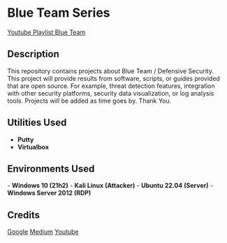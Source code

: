 <h1>Blue Team Series</h1>

<a href="https://www.youtube.com/playlist?list=PL2y2oXD_txYlAtzkGtObHL681PqCk1uCW">Youtube Playlist Blue Team</a>

<h2>Description</h2>
This repository contains projects about Blue Team / Defensive Security. This project will provide results from software, scripts, or guides provided that are open source. For example, threat detection features, integration with other security platforms, security data visualization, or log analysis tools. Projects will be added as time goes by. Thank You.
<br/>

<h2>Utilities Used</h2>

- <b>Putty</b> 
- <b>Virtualbox</b>

<h2>Environments Used</h2>
- <b>Windows 10 (21h2)</b> 
- <b>Kali Linux (Attacker)</b> 
- <b>Ubuntu 22.04 (Server)</b>
- <b>Windows Server 2012 (RDP)</b>

<h2>Credits</h2>
<a href="https://google.com">Google</a>
<a href="https://medium.com">Medium</a>
<a href="https://youtube.com">Youtube</a>


[instagram]: https://www.instagram.com/mas_aldibs/
[linkedin]: https://linkedin.com/in/aldibagussasmita/
